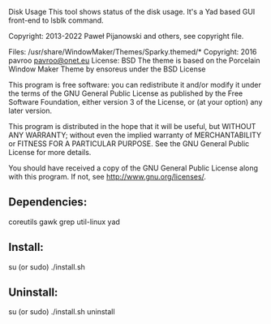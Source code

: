 Disk Usage
This tool shows status of the disk usage. It's a Yad based GUI front-end to lsblk command.

Copyright: 2013-2022 Paweł Pijanowski and others, see copyright file.

Files: /usr/share/WindowMaker/Themes/Sparky.themed/*
Copyright: 2016 pavroo <pavroo@onet.eu>
License: BSD
The theme is based on the Porcelain Window Maker Theme by ensoreus under the BSD License

This program is free software: you can redistribute it and/or modify
it under the terms of the GNU General Public License as published by
the Free Software Foundation, either version 3 of the License, or
(at your option) any later version.

This program is distributed in the hope that it will be useful,
but WITHOUT ANY WARRANTY; without even the implied warranty of
MERCHANTABILITY or FITNESS FOR A PARTICULAR PURPOSE.  See the
GNU General Public License for more details.

You should have received a copy of the GNU General Public License
along with this program.  If not, see <http://www.gnu.org/licenses/>.

Dependencies:
-------------
coreutils
gawk
grep
util-linux
yad

Install:
-------------
su (or sudo) 
./install.sh

Uninstall:
-------------
su (or sudo)
./install.sh uninstall

